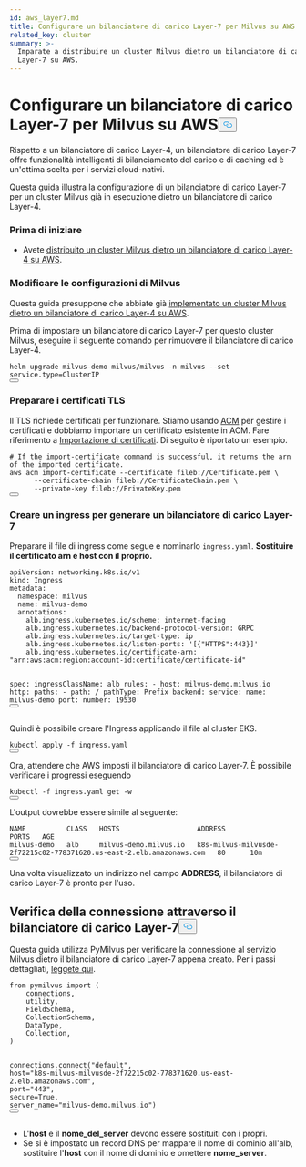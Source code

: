 ```yaml
---
id: aws_layer7.md
title: Configurare un bilanciatore di carico Layer-7 per Milvus su AWS
related_key: cluster
summary: >-
  Imparate a distribuire un cluster Milvus dietro un bilanciatore di carico
  Layer-7 su AWS.
---
```

<h1 id="Set-up-a-Layer-7-Load-Balancer-for-Milvus-on-AWS" class="common-anchor-header">Configurare un bilanciatore di carico Layer-7 per Milvus su AWS<button data-href="#Set-up-a-Layer-7-Load-Balancer-for-Milvus-on-AWS" class="anchor-icon" translate="no">
      <svg translate="no"
        aria-hidden="true"
        focusable="false"
        height="20"
        version="1.1"
        viewBox="0 0 16 16"
        width="16"
      >
        <path
          fill="#0092E4"
          fill-rule="evenodd"
          d="M4 9h1v1H4c-1.5 0-3-1.69-3-3.5S2.55 3 4 3h4c1.45 0 3 1.69 3 3.5 0 1.41-.91 2.72-2 3.25V8.59c.58-.45 1-1.27 1-2.09C10 5.22 8.98 4 8 4H4c-.98 0-2 1.22-2 2.5S3 9 4 9zm9-3h-1v1h1c1 0 2 1.22 2 2.5S13.98 12 13 12H9c-.98 0-2-1.22-2-2.5 0-.83.42-1.64 1-2.09V6.25c-1.09.53-2 1.84-2 3.25C6 11.31 7.55 13 9 13h4c1.45 0 3-1.69 3-3.5S14.5 6 13 6z"
        ></path>
      </svg>
    </button></h1><p>Rispetto a un bilanciatore di carico Layer-4, un bilanciatore di carico Layer-7 offre funzionalità intelligenti di bilanciamento del carico e di caching ed è un'ottima scelta per i servizi cloud-nativi.</p>
<p>Questa guida illustra la configurazione di un bilanciatore di carico Layer-7 per un cluster Milvus già in esecuzione dietro un bilanciatore di carico Layer-4.</p>
<h3 id="Before-your-start" class="common-anchor-header">Prima di iniziare</h3><ul>
<li>Avete <a href="/docs/it/eks.md">distribuito un cluster Milvus dietro un bilanciatore di carico Layer-4 su AWS</a>.</li>
</ul>
<h3 id="Tweak-Milvus-configurations" class="common-anchor-header">Modificare le configurazioni di Milvus</h3><p>Questa guida presuppone che abbiate già <a href="/docs/it/eks.md">implementato un cluster Milvus dietro un bilanciatore di carico Layer-4 su AWS</a>.</p>
<p>Prima di impostare un bilanciatore di carico Layer-7 per questo cluster Milvus, eseguire il seguente comando per rimuovere il bilanciatore di carico Layer-4.</p>
<pre><code translate="no" class="language-bash">helm upgrade milvus-demo milvus/milvus -n milvus --<span class="hljs-built_in">set</span> service.<span class="hljs-built_in">type</span>=ClusterIP
<button class="copy-code-btn"></button></code></pre>
<h3 id="Prepare-TLS-certificates" class="common-anchor-header">Preparare i certificati TLS</h3><p>Il TLS richiede certificati per funzionare. Stiamo usando <a href="https://docs.aws.amazon.com/acm/latest/userguide/acm-overview.html">ACM</a> per gestire i certificati e dobbiamo importare un certificato esistente in ACM. Fare riferimento a <a href="https://docs.aws.amazon.com/acm/latest/userguide/import-certificate-api-cli.html#import-certificate-api">Importazione di certificati</a>. Di seguito è riportato un esempio.</p>
<pre><code translate="no" class="language-bash"># If the <span class="hljs-keyword">import</span>-certificate command is successful, it returns the arn of the imported certificate.
aws acm <span class="hljs-keyword">import</span>-certificate --certificate fileb:<span class="hljs-comment">//Certificate.pem \</span>
      --certificate-chain fileb:<span class="hljs-comment">//CertificateChain.pem \</span>
      --private-key fileb:<span class="hljs-comment">//PrivateKey.pem  </span>
<button class="copy-code-btn"></button></code></pre>
<h3 id="Create-an-Ingress-to-generate-a-Layer-7-Load-Balancer" class="common-anchor-header">Creare un ingress per generare un bilanciatore di carico Layer-7</h3><p>Preparare il file di ingress come segue e nominarlo <code translate="no">ingress.yaml</code>. <strong>Sostituire il certificato arn e host con il proprio.</strong></p>
<pre><code translate="no" class="language-yaml">apiVersion: networking.k8s.io/v1
kind: Ingress
metadata:
  namespace: milvus
  name: milvus-demo
  annotations:
    alb.ingress.kubernetes.io/scheme: internet-facing
    alb.ingress.kubernetes.io/backend-protocol-version: GRPC
    alb.ingress.kubernetes.io/target-type: ip
    alb.ingress.kubernetes.io/listen-ports: <span class="hljs-string">&#x27;[{&quot;HTTPS&quot;:443}]&#x27;</span>
    alb.ingress.kubernetes.io/certificate-arn: <span class="hljs-string">&quot;arn:aws:acm:region:account-id:certificate/certificate-id&quot;</span>

spec:
  ingressClassName: alb
  rules:
    - host: milvus-demo.milvus.io
      http:
        paths:
        - path: /
          pathType: Prefix
          backend:
            service:
              name: milvus-demo
              port:
                number: 19530
<button class="copy-code-btn"></button></code></pre>
<p>Quindi è possibile creare l'Ingress applicando il file al cluster EKS.</p>
<pre><code translate="no" class="language-bash">kubectl apply -f ingress.yaml
<button class="copy-code-btn"></button></code></pre>
<p>Ora, attendere che AWS imposti il bilanciatore di carico Layer-7. È possibile verificare i progressi eseguendo</p>
<pre><code translate="no" class="language-bash">kubectl -f ingress.yaml <span class="hljs-keyword">get</span> -w
<button class="copy-code-btn"></button></code></pre>
<p>L'output dovrebbe essere simile al seguente:</p>
<pre><code translate="no" class="language-shell">NAME          CLASS   HOSTS                   ADDRESS                                                                PORTS   AGE
milvus-demo   alb     milvus-demo.milvus.io   k8s-milvus-milvusde-2f72215c02-778371620.us-east-2.elb.amazonaws.com   80      10m
<button class="copy-code-btn"></button></code></pre>
<p>Una volta visualizzato un indirizzo nel campo <strong>ADDRESS</strong>, il bilanciatore di carico Layer-7 è pronto per l'uso.</p>
<h2 id="Verify-the-connection-through-the-Layer-7-load-balancer" class="common-anchor-header">Verifica della connessione attraverso il bilanciatore di carico Layer-7<button data-href="#Verify-the-connection-through-the-Layer-7-load-balancer" class="anchor-icon" translate="no">
      <svg translate="no"
        aria-hidden="true"
        focusable="false"
        height="20"
        version="1.1"
        viewBox="0 0 16 16"
        width="16"
      >
        <path
          fill="#0092E4"
          fill-rule="evenodd"
          d="M4 9h1v1H4c-1.5 0-3-1.69-3-3.5S2.55 3 4 3h4c1.45 0 3 1.69 3 3.5 0 1.41-.91 2.72-2 3.25V8.59c.58-.45 1-1.27 1-2.09C10 5.22 8.98 4 8 4H4c-.98 0-2 1.22-2 2.5S3 9 4 9zm9-3h-1v1h1c1 0 2 1.22 2 2.5S13.98 12 13 12H9c-.98 0-2-1.22-2-2.5 0-.83.42-1.64 1-2.09V6.25c-1.09.53-2 1.84-2 3.25C6 11.31 7.55 13 9 13h4c1.45 0 3-1.69 3-3.5S14.5 6 13 6z"
        ></path>
      </svg>
    </button></h2><p>Questa guida utilizza PyMilvus per verificare la connessione al servizio Milvus dietro il bilanciatore di carico Layer-7 appena creato. Per i passi dettagliati, <a href="https://milvus.io/docs/v2.3.x/example_code.md">leggete qui</a>.</p>
<pre><code translate="no" class="language-python"><span class="hljs-keyword">from</span> pymilvus <span class="hljs-keyword">import</span> (
    connections,
    utility,
    FieldSchema,
    CollectionSchema,
    DataType,
    Collection,
)

connections.connect(<span class="hljs-string">&quot;default&quot;</span>, host=<span class="hljs-string">&quot;k8s-milvus-milvusde-2f72215c02-778371620.us-east-2.elb.amazonaws.com&quot;</span>, port=<span class="hljs-string">&quot;443&quot;</span>, secure=<span class="hljs-literal">True</span>, server_name=<span class="hljs-string">&quot;milvus-demo.milvus.io&quot;</span>)
<button class="copy-code-btn"></button></code></pre>
<div class="alert note">
<ul>
<li>L'<strong>host</strong> e il <strong>nome_del_server</strong> devono essere sostituiti con i propri.</li>
<li>Se si è impostato un record DNS per mappare il nome di dominio all'alb, sostituire l'<strong>host</strong> con il nome di dominio e omettere <strong>nome_server</strong>.</li>
</ul>
</div>
